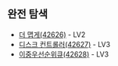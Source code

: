 ## 완전 탐색

- [더 맵게(42626)](https://programmers.co.kr/learn/courses/30/lessons/42626) - LV2
- [디스크 컨트롤러(42627)](https://programmers.co.kr/learn/courses/30/lessons/42627) - LV3
- [이중우선순위큐(42628)](https://programmers.co.kr/learn/courses/30/lessons/42628) - LV3